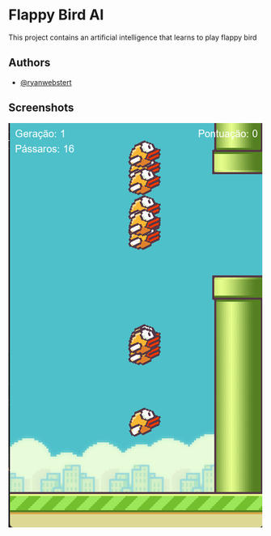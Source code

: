 # Flappy Bird AI

This project contains an artificial intelligence that learns to play flappy bird

## Authors

- [@ryanwebstert](https://www.github.com/ryanwebstert)


## Screenshots

![App Screenshot](https://github.com/ryanwebstert/flappy-bird-ai/blob/e1a94e3eb088aa193844a5f5ec7ac43b215a670a/Screenshot_1.png)


